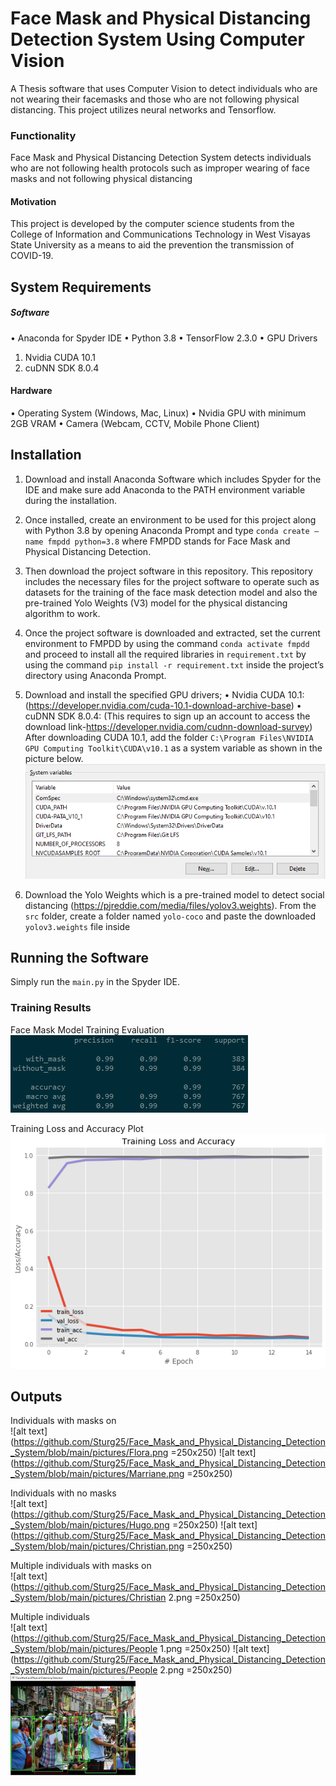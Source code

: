 # Face Mask and Physical Distancing Detection System Using Computer Vision
A Thesis software that uses Computer Vision to detect individuals who are not wearing their facemasks and those who are not following physical distancing. This project utilizes neural networks and Tensorflow.

### Functionality
Face Mask and Physical Distancing Detection System detects individuals who are not following health protocols such as improper wearing of face masks and not following physical distancing

#### Motivation
This project is developed by the computer science students from the College of Information and Communications Technology in West Visayas State University as a means to aid the prevention the transmission of COVID-19. 


## System Requirements
##### Software
•	Anaconda for Spyder IDE
•	Python 3.8
•	TensorFlow 2.3.0
•	GPU Drivers
1.	Nvidia CUDA 10.1
2.	cuDNN SDK 8.0.4

#### Hardware
•	Operating System (Windows, Mac, Linux)
•	Nvidia GPU with minimum 2GB VRAM
•	Camera (Webcam, CCTV, Mobile Phone Client)

## Installation 
1.	Download and install Anaconda Software which includes Spyder for the IDE and make sure add Anaconda to the PATH environment variable during the installation.

2.	Once installed, create an environment to be used for this project along with Python 3.8 by opening Anaconda Prompt and type `conda create –name fmpdd python=3.8` where FMPDD stands for Face Mask and Physical Distancing Detection. 

3.	Then download the project software in this repository. This repository includes the necessary files for the project software to operate such as datasets for the training of the face mask detection model and also the pre-trained Yolo Weights (V3) model for the physical distancing algorithm to work.

4.	Once the project software is downloaded and extracted, set the current environment to FMPDD by using the command `conda activate fmpdd` and proceed to install all the required libraries in `requirement.txt` by using the command `pip install -r requirement.txt` inside the project’s directory using Anaconda Prompt.

5.	Download and install the specified GPU drivers;
•	Nvidia CUDA 10.1:
(https://developer.nvidia.com/cuda-10.1-download-archive-base)
•	cuDNN SDK 8.0.4: (This requires to sign up an account to access the download link-https://developer.nvidia.com/cudnn-download-survey)
After downloading CUDA 10.1, add the folder `C:\Program Files\NVIDIA GPU Computing Toolkit\CUDA\v10.1` as a system variable as shown in the picture below. <br/>
![alt text](https://github.com/Sturg25/Face_Mask_and_Physical_Distancing_Detection_System/blob/main/pictures/PATH.PNG?raw=true)

6. Download the Yolo Weights which is a pre-trained model to detect social distancing (https://pjreddie.com/media/files/yolov3.weights). From the `src` folder, create a folder named `yolo-coco` and paste the downloaded `yolov3.weights` file inside

## Running the Software
Simply run the `main.py` in the Spyder IDE.

### Training Results
Face Mask Model Training Evaluation <br/>
![alt text](https://github.com/Sturg25/Face_Mask_and_Physical_Distancing_Detection_System/blob/main/pictures/Face_Mask_Model_Training_Evaluation.png?raw=true) <br/>

Training Loss and Accuracy Plot <br/>
![alt text](https://github.com/Sturg25/Face_Mask_and_Physical_Distancing_Detection_System/blob/main/pictures/Training_Loss_and_Accuracy_Plot.png?raw=true) <br/>

## Outputs
Individuals with masks on <br/>
![alt text](https://github.com/Sturg25/Face_Mask_and_Physical_Distancing_Detection_System/blob/main/pictures/Flora.png =250x250)
![alt text](https://github.com/Sturg25/Face_Mask_and_Physical_Distancing_Detection_System/blob/main/pictures/Marriane.png =250x250)<br/>

Individuals with no masks <br/>
![alt text](https://github.com/Sturg25/Face_Mask_and_Physical_Distancing_Detection_System/blob/main/pictures/Hugo.png =250x250)
![alt text](https://github.com/Sturg25/Face_Mask_and_Physical_Distancing_Detection_System/blob/main/pictures/Christian.png =250x250)<br/>

Multiple individuals with masks on <br/>
![alt text](https://github.com/Sturg25/Face_Mask_and_Physical_Distancing_Detection_System/blob/main/pictures/Christian 2.png =250x250)<br/>

Multiple individuals <br/>
![alt text](https://github.com/Sturg25/Face_Mask_and_Physical_Distancing_Detection_System/blob/main/pictures/People 1.png =250x250)
![alt text](https://github.com/Sturg25/Face_Mask_and_Physical_Distancing_Detection_System/blob/main/pictures/People 2.png =250x250)
<img src="pictures/People 1.png" width="200"/>
